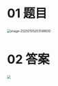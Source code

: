 # 01 题目

<img src="https://cvp.oss-cn-shanghai.aliyuncs.com/202501052031878.png" alt="image-20250105203148830" style="zoom:50%;" />



# 02 答案

<img src="https://cvp.oss-cn-shanghai.aliyuncs.com/202501060935960.png" style="zoom:50%;" />